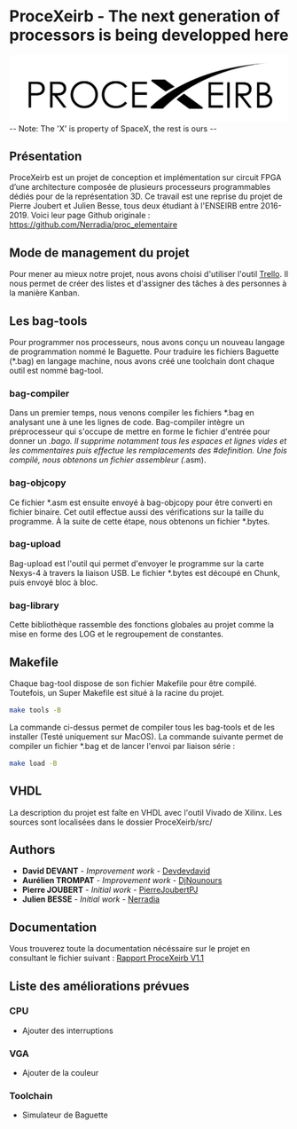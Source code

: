 # ProceXeirb - The next generation of processors is being developped here

![Alt text](doc/ProceXeirb_Logo_B_on_W.png "Logo de ProceXeirb")
-- Note: The 'X' is property of SpaceX, the rest is ours --

## Présentation

ProceXeirb est un projet de conception et implémentation sur circuit FPGA d’une architecture composée de plusieurs processeurs programmables dédiés pour de la représentation 3D.
Ce travail est une reprise du projet de Pierre Joubert et Julien Besse, tous deux étudiant à l'ENSEIRB entre 2016-2019. Voici leur page Github originale : https://github.com/Nerradia/proc_elementaire

## Mode de management du projet

Pour mener au mieux notre projet, nous avons choisi d'utiliser l'outil [Trello](https://trello.com/). Il nous permet de créer des listes et d'assigner des tâches à des personnes à la manière Kanban.

## Les bag-tools

Pour programmer nos processeurs, nous avons conçu un nouveau langage de programmation nommé le Baguette. Pour traduire les fichiers Baguette (*.bag) en langage machine, nous avons créé une toolchain dont chaque outil est nommé bag-tool.

### bag-compiler

Dans un premier temps, nous venons compiler les fichiers *.bag en analysant une à une les lignes de code. Bag-compiler intègre un préprocesseur qui s'occupe de mettre en forme le fichier d'entrée pour donner un *.bago. Il supprime notamment tous les espaces et lignes vides et les commentaires puis effectue les remplacements des #definition.
Une fois compilé, nous obtenons un fichier assembleur (*.asm).

### bag-objcopy

Ce fichier *.asm est ensuite envoyé à bag-objcopy pour être converti en fichier binaire. Cet outil effectue aussi des vérifications sur la taille du programme.
À la suite de cette étape, nous obtenons un fichier *.bytes.

### bag-upload

Bag-upload est l'outil qui permet d'envoyer le programme sur la carte Nexys-4 à travers la liaison USB. Le fichier *.bytes est découpé en Chunk, puis envoyé bloc à bloc.

### bag-library

Cette bibliothèque rassemble des fonctions globales au projet comme la mise en forme des LOG et le regroupement de constantes.

## Makefile

Chaque bag-tool dispose de son fichier Makefile pour être compilé. Toutefois, un Super Makefile est situé à la racine du projet.

```bash
make tools -B
```
La commande ci-dessus permet de compiler tous les bag-tools et de les installer (Testé uniquement sur MacOS).
La commande suivante permet de compiler un fichier *.bag et de lancer l'envoi par liaison série :

```bash
make load -B
```

## VHDL

La description du projet est faîte en VHDL avec l'outil Vivado de Xilinx. Les sources sont localisées dans le dossier ProceXeirb/src/

## Authors

* **David DEVANT** - *Improvement work* - [Devdevdavid](https://github.com/Devdevdavid)
* **Aurélien TROMPAT** - *Improvement work* - [DjNounours](https://github.com/DjNounours)
* **Pierre JOUBERT** - *Initial work* - [PierreJoubertPJ](https://github.com/PierreJoubertPJ)
* **Julien BESSE** - *Initial work* - [Nerradia](https://github.com/Nerradia)

## Documentation

Vous trouverez toute la documentation nécéssaire sur le projet en consultant le fichier suivant :
[Rapport ProceXeirb V1.1](https://github.com/Devdevdavid/ProceXeirb/tree/master/doc/Rapport_ProceXeirb_v1.1.pdf)

## Liste des améliorations prévues

### CPU

- Ajouter des interruptions

### VGA

- Ajouter de la couleur

### Toolchain

- Simulateur de Baguette
